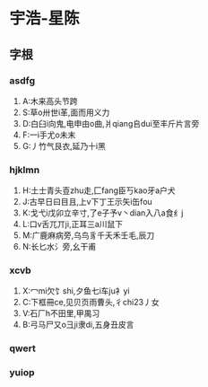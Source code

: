 # 宇浩-星陈
## 字根
### asdfg
1. A:木来高头节跨
2. S:草o卅世i革,面而用义力
3. D:白臼i向鬼,电申由o曲,爿qiang𠂤dui至丰斤片言旁
4. F:一i手尤o未末
5. G:丿竹气艮衣,延乃十i黑
### hjklmn
1. H:土士青头壴zhu走,匚fang臣丂kao牙a户犬
2. J:古早日曰目且,上v下丁王示矢i缶fou
3. K:戈弋i戊卯立辛寸,了e子予v丶dian入八a食纟j
4. L:口v舌兀丌ji,正耳三a川鼠下
5. M:广鹿麻病旁,乌鸟豸千夭禾壬毛,辰刀
6. N:长匕水氵旁,幺干甫
### xcvb
1. X:冖mi欠饣shi,夕鱼七i车ju衤yi
2. C:下框冊ce,见贝页雨曹头,彳chi23丿女
3. V:石厂h不田里,甲禺习
4. B:弓马尸又o彐ji隶di,五身丑皮言
### qwert

### yuiop
